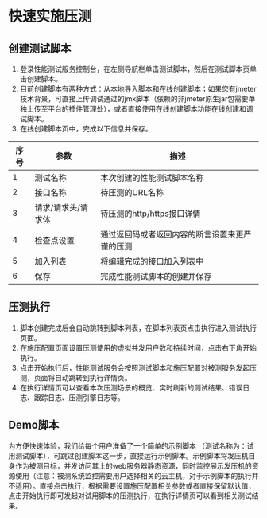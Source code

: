 # 快速实施压测
## 创建测试脚本
1. 登录性能测试服务控制台，在左侧导航栏单击测试脚本，然后在测试脚本页单击创建脚本。
2. 目前创建脚本有两种方式：从本地导入脚本和在线创建脚本；如果您有jmeter技术背景，可直接上传调试通过的jmx脚本（依赖的非jmeter原生jar包需要单独上传至平台的插件管理处），或者直接使用在线创建脚本功能在线创建和调试脚本。
3. 在线创建脚本页中，完成以下信息并保存。

|序号|参数|描述|
|---|---|---|
|1|测试名称|本次创建的性能测试脚本名称|
|2|接口名称|待压测的URL名称|
|3|请求/请求头/请求体|待压测的http/https接口详情|
|4|检查点设置|通过返回码或者返回内容的断言设置来更严谨的压测|
|5|加入列表|将编辑完成的接口加入列表中|
|6|保存|完成性能测试脚本的创建并保存|

## 压测执行
1. 脚本创建完成后会自动跳转到脚本列表，在脚本列表页点击执行进入测试执行页面。
2. 在施压配置页面设置压测使用的虚拟并发用户数和持续时间，点击右下角开始执行。
3. 点击开始执行后，性能测试服务会按照测试脚本和施压配置对被测服务发起压测，页面将自动跳转到执行详情页。
4. 在执行详情页可以查看本次压测场景的概览、实时刷新的测试结果、错误日志、跟踪日志、压测引擎日志等。

## Demo脚本
为方便快速体验，我们给每个用户准备了一个简单的示例脚本 （测试名称为：试用测试脚本），可跳过创建脚本这一步，直接运行示例脚本。示例脚本将发压机自身作为被测目标，并发访问其上的web服务器静态资源，同时监控展示发压机的资源使用（注意：被测系统监控需要用户选择相关的云主机，对于示例脚本的执行并不适用）。直接点击执行，根据需要设置施压配置相关参数或者直接保留默认值，点击开始执行即可发起对试用脚本的压测执行，在执行详情页可以看到相关测试结果。
